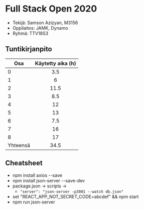 # Full Stack Open 2020

* Tekijä: Samson Azizyan, M3156
* Oppilaitos: JAMK, Dynamo
* Ryhmä: TTV18S3

## Tuntikirjanpito

| Osa      | Käytetty aika (h) |
| -------- | :---------------: |
| 0        |        3.5        |
| 1        |         6         |
| 2        |       11.5        |
| 3        |        8.5        |
| 4        |        12         |
| 5        |        13         |
| 6        |        7.5        |
| 7        |        16         |
| 8        |        17         |
| Yhteensä |       34.5        |

## Cheatsheet

* npm install axios --save
* npm install json-server --save-dev
* package.json -> scripts ->
  * ```"server": "json-server -p3001 --watch db.json"```
* set "REACT_APP_NOT_SECRET_CODE=abcdef" && npm start
* npm run json-server